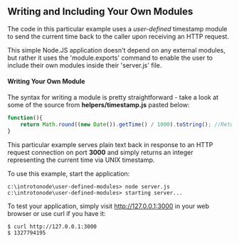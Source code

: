 Writing and Including Your Own Modules
--------

The code in this particular example uses a _user-defined_ timestamp module to
send the current time back to the caller upon receiving an HTTP request.

This simple Node.JS application doesn't depend on any external modules, but rather it uses
the 'module.exports' command to enable the user to include their own modules inside their 'server.js' file.

#### Writing Your Own Module
The syntax for writing a module is pretty straightforward - take a look at some of the source from __helpers/timestamp.js__
pasted below:

```JavaScript
function(){
    return Math.round((new Date()).getTime() / 1000).toString(); //Returns a string
}
```


This particular example serves plain text back in response to an HTTP request
connection on port **3000** and simply returns an integer representing the current time via
UNIX timestamp.

To use this example, start the application:

    c:\introtonode\user-defined-modules> node server.js
    c:\introtonode\user-defined-modules> starting server...

To test your application, simply visit http://127.0.0.1:3000 in your web browser or use curl if you have it:

    $ curl http://127.0.0.1:3000
    $ 1327794195